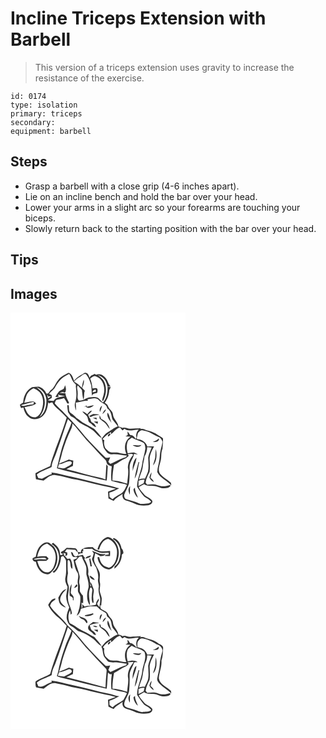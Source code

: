 # Incline Triceps Extension with Barbell
> This version of a triceps extension uses gravity to increase the resistance of the exercise.

``` 
id: 0174 
type: isolation 
primary: triceps 
secondary:  
equipment: barbell 
``` 

## Steps

 - Grasp a barbell with a close grip (4-6 inches apart).
 - Lie on an incline bench and hold the bar over your head.
 - Lower your arms in a slight arc so your forearms are touching your biceps.
 - Slowly return back to the starting position with the bar over your head.

## Tips


## Images

<svg width="280" height="250pt" viewBox="0 0 210 250" xmlns="http://www.w3.org/2000/svg">
  <g fill="#FFF">
    <path d="M0 0h210v250H0V0m57.23 80.92c-3.53 3.73-4.53 9.54-9.19 12.18-1.04 1.31-2.06 2.64-2.93 4.07-.72.01-1.45.01-2.17.01-1.41-3.94-4.89-6.96-8.82-8.24-2.72-.12-5.43.35-8.14.57-6.95 3.35-10.52 11.13-10.79 18.57-1.31.75-2.66 1.45-3.83 2.41 0 1.48.85 2.76 1.39 4.09.69-.19 2.07-.58 2.76-.78.88 5.75 4.23 11.36 9.82 13.55 4.21 1.17 8.89-.07 12.4-2.53 5.24-4.12 6.9-11.07 7.47-17.39.23.37.7 1.09.93 1.46 1.33-.44 2.66-.87 4-1.28 1.3 2.87 3.42 5.25 5.81 7.27 4.14 3.37 7.94 7.16 11.46 11.17-3.81 12.48-8.44 24.68-13.07 36.87-2.15 7.1-5.33 13.9-6.62 21.26-5.95 2.84-12.1 5.23-17.78 8.63.12 2.35.15 4.71.63 7.02 3.04.68 6.09 1.32 9.19 1.67 4.18-2.98 8.64-7.58 14.22-6.49 8.99 1.16 17.53 4.5 26.51 5.68 13.01 2.86 25.84 6.53 38.96 8.88 2.38.63 4.78 1.15 7.17 1.76-3.24 1.07-6.48 2.16-9.59 3.57.2 2.69.36 5.38.51 8.07 2.03 1.1 4.11 2.1 6.26 2.95 2.79-3.81 7.03-5.86 10.81-8.46-.99 3.13.57 6.92 3.85 7.87 3.51 1.12 7.08 2.09 10.37 3.81 4.98 2.54 10.76 2.68 16.21 2.03 2.55-.32 5.58-2.24 5.22-5.13-1.92-3.63-6.35-4.39-9.15-7.07-2.44-3.18-5.56-5.85-7.21-9.58 2.09-1.27 4.27-2.38 6.41-3.56 5.28 3.48 11.98.82 17.53 3.52 3.51 1.68 7.61 1.79 11.33.81 1.27-.56 3.48-1.6 2.52-3.4-3.43 1.03-7.01 1.93-10.62 1.5-3.69-.74-7.25-2.64-11.1-2.15-1.99.15-3.99.21-5.99.31-.45-.62-1.34-1.87-1.79-2.49.56-4.69 2.76-8.89 4.77-13.08.57-4.93.33-9.92.02-14.86-.07-5.6 2.91-10.6 5.29-15.48-2.67-.12-5.34-.05-8 .19-1.8-5.14-6.53-8.5-11.94-8.77l-.84-1.04c.51-1.88.78-3.82 1.26-5.71 1.15-2.2 3.46-4.53 6.17-3.83 7.49.81 13.38 5.75 20.14 8.47 1.72 1.27 2.6 3.38 3.45 5.28-1.13 5.96-3.32 11.76-3.44 17.9-.22 6.19-2.77 12.04-2.99 18.2 3.39 7.45 11.88 10.2 16.98 16.19-.13-.78-.4-2.35-.54-3.13-3.93-4.04-9.36-6.37-12.9-10.8-3.41-4.74-.47-10.46.54-15.47 1.41-4.74.09-9.9 2.25-14.46.21-4.18.81-8.42.6-12.6-1.88-2.22-4.81-3.08-7.1-4.76-3.96-3.02-8.97-3.98-13.64-5.4-2.06-1.31-4.5-1.46-6.86-1.01l1.15-1.25c-4.19.65-8.44.29-12.63.84-3.24.34-6.24-2.24-9.45-.88-1.54-.86-3.21-1.43-4.92-1.8-.69-5.58-6.16-9.02-6.62-14.62-.34-4.2-4.69-6.21-5.96-10.01-.51-1.92-2.43-2.73-3.86-3.85 3.36-4.33 5.05-9.71 5.39-15.13.47-.91 1.4-2.72 1.87-3.63-.99-.1-2.96-.31-3.95-.41.29 6.52-.74 13.86-5.44 18.77-2.4-1.48-3.77-4.08-6.08-5.66-2.99-1.21-6.26-1.03-9.37-.41-4.7.42-8.37 4.49-13.31 3.78-2.98-2.23-1.09-6.37-1.63-9.48.34-2.75-1.61-5.72-.08-8.23l.22-.44c1.62 1.93 3.66 3.55 4.99 5.71.4 3.82.72 7.66 1.72 11.38 1.62-3.37.24-7.25 1.78-10.69-1.05-1.13-2.09-2.27-3.15-3.4 1.17-3.16 2.87-6.55 1.73-9.97-1.05 3.19-1.68 6.5-2.21 9.81-2.72-2.89-5.67-5.65-9.32-7.32 1.86-2.07 3.91-3.99 6.36-5.35 2.46-1.33 4.33-4.04 7.35-4.05 3.84 3.54 5.3 8.81 6.84 13.63.71 4.32.38 8.76 1.09 13.09.31-3.44 3.76-3 6.17-4.03.34-1.42.67-2.98.15-4.4-.97-2.31-3.97-.65-5.87-.89-.38-3.99-1.14-7.95-2.71-11.65 2.07-1.45 4.55-4.32 7.23-2.46 8.25 2.92 11.07 13.19 9.02 21-.39 2.71-1.93 5.3-1.75 8.05 1.52.92 1.59-1.56 2.25-2.41 2.84-7.01 3.14-15.31-.76-21.97-1.67-2.94-4.66-4.69-7.13-6.86 3.33 1.38 6.66 3.2 8.83 6.18 1.62 2.44 2.37 5.31 3.13 8.1.91-.02 2.71-.06 3.61-.09-1.73-2.15-3.01-4.57-3.93-7.16-2.25-4.78-7.82-9.28-13.32-7.06-.6-.34-1.21-.69-1.81-1.04-1.41.74-2.84 1.44-4.27 2.13-.67.81-1.35 1.62-2.02 2.44-.6-3.08-2.48-7.15-6.35-5.56-4.22 2.88-9.35 4.96-12.08 9.52-1.3-3.75-2.39-7.99-6.37-9.75-4.61 2.24-9.48 4.47-12.7 8.64m113.64 74.11c2.94.49 7.89.02 7.25-4.11-2.11 1.89-4.52 3.31-7.25 4.11m3.62 8.62c-.71 3.46-.5 7.01-.9 10.5-.57 3.16-1.95 6.12-2.51 9.29 4.8-5.32 4.68-13.17 3.41-19.79m-5.23 28c-1.1 2-2.29 4.05-2.54 6.37 1.18 2.21 2.93 4.28 5.3 5.28-.58-2.23-2.28-3.74-3.97-5.16.49-2.14 1.17-4.27 1.21-6.49z"/>
    <path d="M63.48 77.36c2.28-1.31 4.62-2.5 6.9-3.82 2.89 3.66 3.36 9.16 7.32 11.87l.53.44.4 1.81-.3.49c.76 6.42 1.46 13.05-.64 19.33-1.27 3.32-.3 6.85.99 10 .07-3.19-.29-6.36-.35-9.55 4.92-.37 9.65-2.24 14.61-2.08-.14-.44-.41-1.32-.54-1.76 4.44-.41 10.08-3.28 13.6.89 3.05 3.76 9.47 4.26 10.11 9.87 4.53 2.85 4.9 8.31 6.11 12.98 2.02 3 4.54 5.63 6.56 8.65-4.57 1.48-8.06 4.89-12.2 7.16-3.1 1.7-4.96 4.8-7.22 7.4 1.28 3.62 1.39 7.51 2.48 11.16 2.36 3.67 4.95 8.33 10.06 7.81 6.03-.64 11.9 1.02 17.87 1.51-.32.49-.95 1.47-1.27 1.97-6.66 1.71-12.41 5.58-18.77 8.04-.79-.79-1.57-1.59-2.34-2.39.74-1.87 1.51-3.71 2.26-5.57-2.04.07-4.49 1.67-6.17-.17-8.5-7.79-16.25-16.36-24.08-24.81-7.5-9.69-15.77-18.76-24.36-27.49-3.74-4.25-8.35-7.68-11.9-12.09.24-1.53.85-2.99 1.71-4.28 3.13-.72 6.39-.92 9.38-2.2 1.3 1.98 2.9 3.8 3.62 6.1l.68.32.62.28c.3-.22.89-.68 1.18-.9-1.55-3.83-4.13-7.31-4.38-11.58-2.33-.09-4.65-.21-6.98-.29 1.71-.64 3.52-1.75 5.3-.66 1.96.75 1.91-1.56 2.2-2.84.4-2.02-.54-3.98-.91-5.94-.54 1.44-1.04 2.9-1.66 4.31-1.91 1.32-4.33 1.91-5.95 3.64-1.51 1.99-2.78 4.16-4.12 6.27 1.35 0 2.68-.13 3.99-.4-.2-.86-.46-1.7-.78-2.53 2.63 1.2 5.55 1.13 8.3 1.86-4.67 1.07-10.79.99-13.51 5.68-2.37-.15-4.74-.3-7.07-.74 1.65-.94 3.34-1.81 4.9-2.88-.06-.82-.2-2.45-.27-3.27-.74-.39-2.23-1.16-2.98-1.55 2.18-3.13 5.89-4.94 7.47-8.5 2.5-4.34 5.46-8.62 9.6-11.55m5.34 33.56l-.76.45c.2 2.72.48 5.46.99 8.14 1 1.55 2.08 3.04 3.06 4.6 2.38 1.22 4.97 2.22 6.64 4.42 4.95 5.55 12.41 7.28 18.28 11.52 4.85 2.69 7.43 8.24 12.58 10.44-2.58-3.99-5.87-7.52-9.11-10.98-4.7-2.69-9.44-5.34-14.22-7.89-2.2-1.84-4.44-3.64-6.94-5.07-2.15-2.18-4.13-4.55-6.89-6.01-3.35-2.08-1.55-6.76-2.8-9.56l-.83-.06m22.75.53c-1.26.66-2.53 1.3-3.79 1.95.83-.29 1.65-.58 2.48-.87 2.72 3.61 7.5 1.28 9.81-1.5-2.93.61-5.82 1.44-8.77 2 .07-.4.2-1.19.27-1.58m15.87 7.76c.99-2.49 1.9-5.03 2.46-7.67-2.45 1.82-3.56 4.75-2.46 7.67m2.86 2.65c1.74-1.76 3.92-3.43 4.27-6.05-2.22 1.38-3.68 3.51-4.27 6.05m-18.06.04c-1.92-1.3-3.74-2.87-6.07-3.36 1.41 2.03 3.35 3.55 5.06 5.3 2.35 2.42 1.13 6.83 4.28 8.61 2.53 1.59 4.21 4.53 7.34 5.02-.98-2-1.92-4.24-4.09-5.2-2.22-.79-2.42-3.27-3.21-5.14-1.13-1.42-1.68-3.15-2.39-4.78 1.86-1.26 3.44-2.87 4.66-4.76-2.72.1-4.02 2.5-5.58 4.31m24.22-1.98c-1.3 4.82 2.26 8.78 4.85 12.39-2.02-3.97-1.91-8.9-4.85-12.39m-22.06 4.24c.61.4 1.23.8 1.84 1.19 3.07-2.4 6.97-1.91 10.49-2.97-2.48-.4-5-.72-7.52-.66-1.64.72-3.17 1.71-4.81 2.44m12.53 2.89c2.12 2.24 4.94 3.67 7.04 5.94 1.97 2.04 3.08 4.74 5.12 6.74-1.2-5.48-5.13-10.16-10.35-12.21-.52-1.44-1.1-2.87-1.78-4.24-.07 1.25-.24 2.52-.03 3.77m-8.26-.58c1.62.62 3.25 1.21 4.89 1.78-.09-.56-.28-1.68-.38-2.24-1.51.14-3.01.28-4.51.46m1.21 4.45c1.55.89 3.12 1.73 4.72 2.53.08-.68.26-2.02.34-2.69-1.69.08-3.37.11-5.06.16zM31.16 89.55c6.78 2.11 11.63 8.39 11.95 15.49.06 7.41-1.79 15.89-8.38 20.28 5.13-6.77 8.18-15.91 5.45-24.26-.95-5.17-5.14-8.48-9.02-11.51z"/>
    <path d="M19.74 98.09c1.68-3.33 4.59-5.93 7.99-7.43 3.52 1.75 7.34 3.66 9.06 7.44 3.51 6.06 2.57 13.51.31 19.82-1.17 3.41-3.68 6.47-7.11 7.75-3.08.14-6.29-1-8.27-3.43-2.45-2.45-3.15-5.96-4.95-8.83 4.79-1.09 10.09-1.11 14.09-4.38-.97-.87-1.86-1.84-2.94-2.57-3.89-.22-7.64 1.03-11.41 1.73 1.12-3.35 1.77-6.86 3.23-10.1zM98.29 95.67c.4-2.07 1.9-3.04 3.83-3.42.13.61.4 1.83.54 2.44-1.45.35-2.91.68-4.37.98zM43.87 98.17c.21.27.61.81.81 1.08.14.33.41 1.01.54 1.35.85-.09 2.54-.28 3.38-.37-1.06 1.09-2.33 1.93-3.59 2.77-.33-1.62-.69-3.23-1.14-4.83z"/>
    <path d="M12.83 110.98c5.05-1.57 10.25-2.65 15.33-4.16-.15.75-.44 2.26-.58 3.01-2.84.77-5.84.58-8.66 1.46-2 .33-4.45 1.53-6.09-.31zM54.83 168.54c5.13-13.47 9.18-27.32 14.11-40.86 1.51 1.39 2.88 2.92 4.28 4.42-2.59 7.61-6.57 14.67-8.85 22.41-3.95 10.43-5.95 21.42-8.69 32.19 9.92 3.26 20.25 5.12 30.33 7.87 9.82 2.27 19.53 5.04 29.42 7.05.74-5.76.91-11.55 1.32-17.33-.58-.76-1.16-1.51-1.74-2.25-.35 6.07-.75 12.14-1.09 18.22-2.22-.91-4.48-1.72-6.83-2.2-13.43-3-26.59-7.12-39.99-10.26 2.56-1.35 5.12-2.72 7.78-3.86.18-2.14.34-4.28.48-6.41-1.77-.44-3.54-.85-5.3-1.31-3.86 1.91-7.97 3.26-11.85 5.14 1.41-4.4 2.85-8.79 3.75-13.32 2.97-9.9 6.43-19.69 11.06-28.95.9-1.83 1.06-3.91 1.39-5.9 7.42 7.48 13.24 16.32 20.73 23.7 6.23 6.46 11.97 13.36 18.43 19.59 2.04 1.58 1.33 4.88 3.61 6.21 1.34.85 2.84 1.36 4.34 1.84-.88 5.79-.99 11.68-.42 17.5 3.34.75 6.6 1.84 9.98 2.47 2.88.75 6.08.67 8.65 2.36-2 4-3.64 8.7-7.94 10.82-3.4 1.58-6.51 3.67-9.27 6.21-1.25-.93-2.6-1.74-3.65-2.91-.18-1.64-.14-3.28-.17-4.92 4.22-1.08 7.88-3.46 11.76-5.34-3.88-.47-7.42-2.24-11.23-2.98-15.24-2.77-30.02-7.55-45.2-10.63-8.34-1.64-16.49-4.25-24.94-5.27.12.45.38 1.33.51 1.78-4.16 1.37-7.92 3.64-11.78 5.66-1.46-.23-2.93-.45-4.39-.66-.63-1.49-1.27-2.97-1.91-4.44 5.28-4.1 11.91-5.83 17.79-8.88.3-6.05 3.7-11.16 5.52-16.76zM120.63 145.9c3.55-2.69 6.15-6.87 10.68-8.07 1.03 1.19 2.06 2.39 3.12 3.56.55-.52 1.66-1.57 2.22-2.09 5.05 4.09 11.43.77 17.16 1.07-2.52 2.54-3.56 6.07-2.63 9.57-.33.49-.67.98-1.01 1.47-1.64-2.38-3.54-4.63-6.7-4.53-.91-1.53-1.92-3-3.05-4.37.05 1.43.14 2.86.27 4.29-.93.58-1.86 1.16-2.77 1.76 2.1.08 4.21.15 6.32.29-7.17 4.13-8.43 13.66-5.15 20.71-3.16.09-6.22-.66-9.27-1.39-3.36-.85-6.9.11-10.25-.7-2.25-1.36-4.16-3.23-5.92-5.16-1.15-2.89-1.87-6.16-1.02-9.24-.58-.31-1.75-.92-2.34-1.23 3.11-3.26 6.43-6.33 10.36-8.59 0 .67-.02 1.99-.02 2.65m-1.87-.73c-.93.76-2.32 1.97-1.82 3.32 1.32.24 2.18-1.41 2.95-2.25.16-.93-.22-1.28-1.13-1.07z"/>
    <path d="M141.09 153.54c1.5-1.2 2.99-2.4 4.51-3.57 4.27 2.33 8.97 3.72 13.34 5.83 2.67 1.32 2.62 4.6 2.92 7.16-.89 6.8-3.37 13.29-4.1 20.12-1.52 8.68-5.87 16.81-5.89 25.76 2.56 4.12 5.27 8.2 8.57 11.77 2.92 2.06 6.4 3.43 8.47 6.52-1.24.66-2.35 1.86-3.87 1.79-3.72.01-7.57 1.58-11.11-.23-4.79-2.09-9.94-3.11-14.85-4.81-2.38-.77-3.05-3.68-2.48-5.86 1.65-4.26 4.13-8.18 5.53-12.54 1.02-6.77.84-13.63.83-20.45-.03-5.71 4.53-10.06 5.3-15.56 1.14.18 3.4.53 4.53.71-1.57-.95-3.12-2.12-4.96-2.45-2.43-.03-4.79.7-7.16 1.09-1.37-5.03-1.8-10.43.42-15.28m5.6 5.59c3.19 1.94 8.19 3.45 10.51-.48-3.45 1.45-6.96.01-10.51.48m.02 31.06c1.08-5.5 4.09-10.51 4.46-16.14-4.16 4.03-4.84 10.62-4.46 16.14m6.95-11c-1.92 6.63-3.66 13.34-4.73 20.16 3.88-5.94 3.75-13.32 5.67-19.96-.24-.05-.71-.15-.94-.2m-10.45 39.23c.24-3.42-.08-6.85.36-10.26-2.96 2.77-2.11 7.09-.36 10.26m4.43-5.65c.53 3.62 2.53 6.99 5.27 9.4-1.12-4.07-3.69-7.71-3.59-12.08-.64.83-1.91 1.45-1.68 2.68z"/>
    <path d="M164.04 161.45c1.78.17 3.56.29 5.35.4-1.46 4.03-3.48 7.91-4.17 12.18.15 5.59.96 11.28-.26 16.83-.91 2.91-2.48 5.57-3.6 8.41-2.47-.31-4.89.12-7.23.89 1.35-5.43 4.17-10.45 4.71-16.09.29-3.86 1.85-7.49 1.92-11.37 2.24-3.34 3.18-7.26 3.28-11.25zM141.93 171.7c-.45-.63-.89-1.27-1.33-1.91 1.35-.08 4.05-.24 5.4-.33.43.46.85.93 1.28 1.4-3.86 3.94-6.24 9.55-6.45 15.04 1.2 6.46-.36 12.91-.85 19.36-1.03-.33-2.08-.65-3.11-.95a59.52 59.52 0 0 0-14.52-2.87c-.11-6.3.84-12.56 1.87-18.76 4.93-1.99 8.83-5.78 13.78-7.71 1.52-.8 2.66-2.14 3.93-3.27zM58.1 181.84c4.92.11 9.01-3.99 13.82-3.51.43.34 1.27 1.01 1.7 1.34-.1 3.7-4.3 4.27-6.77 5.97-2.92 2.39-6.62.65-9.94.45.4-1.42.8-2.83 1.19-4.25zM153.65 201.88c2.22-1.14 4.63-1.65 7.14-1.33-.33 1.37-.67 2.74-1 4.11-2.06 1.17-4.15 2.28-6.25 3.38.06-2.06.1-4.11.11-6.16z"/>
  </g>
  <g fill="#333">
    <path d="M57.23 80.92c3.22-4.17 8.09-6.4 12.7-8.64 3.98 1.76 5.07 6 6.37 9.75 2.73-4.56 7.86-6.64 12.08-9.52 3.87-1.59 5.75 2.48 6.35 5.56.67-.82 1.35-1.63 2.02-2.44 1.43-.69 2.86-1.39 4.27-2.13.6.35 1.21.7 1.81 1.04 5.5-2.22 11.07 2.28 13.32 7.06.92 2.59 2.2 5.01 3.93 7.16-.9.03-2.7.07-3.61.09-.76-2.79-1.51-5.66-3.13-8.1-2.17-2.98-5.5-4.8-8.83-6.18 2.47 2.17 5.46 3.92 7.13 6.86 3.9 6.66 3.6 14.96.76 21.97-.66.85-.73 3.33-2.25 2.41-.18-2.75 1.36-5.34 1.75-8.05 2.05-7.81-.77-18.08-9.02-21-2.68-1.86-5.16 1.01-7.23 2.46 1.57 3.7 2.33 7.66 2.71 11.65 1.9.24 4.9-1.42 5.87.89.52 1.42.19 2.98-.15 4.4-2.41 1.03-5.86.59-6.17 4.03-.71-4.33-.38-8.77-1.09-13.09-1.54-4.82-3-10.09-6.84-13.63-3.02.01-4.89 2.72-7.35 4.05-2.45 1.36-4.5 3.28-6.36 5.35 3.65 1.67 6.6 4.43 9.32 7.32.53-3.31 1.16-6.62 2.21-9.81 1.14 3.42-.56 6.81-1.73 9.97 1.06 1.13 2.1 2.27 3.15 3.4-1.54 3.44-.16 7.32-1.78 10.69-1-3.72-1.32-7.56-1.72-11.38-1.33-2.16-3.37-3.78-4.99-5.71l-.22.44c-1.53 2.51.42 5.48.08 8.23.54 3.11-1.35 7.25 1.63 9.48 4.94.71 8.61-3.36 13.31-3.78 3.11-.62 6.38-.8 9.37.41 2.31 1.58 3.68 4.18 6.08 5.66 4.7-4.91 5.73-12.25 5.44-18.77.99.1 2.96.31 3.95.41-.47.91-1.4 2.72-1.87 3.63-.34 5.42-2.03 10.8-5.39 15.13 1.43 1.12 3.35 1.93 3.86 3.85 1.27 3.8 5.62 5.81 5.96 10.01.46 5.6 5.93 9.04 6.62 14.62 1.71.37 3.38.94 4.92 1.8 3.21-1.36 6.21 1.22 9.45.88 4.19-.55 8.44-.19 12.63-.84l-1.15 1.25c2.36-.45 4.8-.3 6.86 1.01 4.67 1.42 9.68 2.38 13.64 5.4 2.29 1.68 5.22 2.54 7.1 4.76.21 4.18-.39 8.42-.6 12.6-2.16 4.56-.84 9.72-2.25 14.46-1.01 5.01-3.95 10.73-.54 15.47 3.54 4.43 8.97 6.76 12.9 10.8.14.78.41 2.35.54 3.13-5.1-5.99-13.59-8.74-16.98-16.19.22-6.16 2.77-12.01 2.99-18.2.12-6.14 2.31-11.94 3.44-17.9-.85-1.9-1.73-4.01-3.45-5.28-6.76-2.72-12.65-7.66-20.14-8.47-2.71-.7-5.02 1.63-6.17 3.83-.48 1.89-.75 3.83-1.26 5.71l.84 1.04c5.41.27 10.14 3.63 11.94 8.77 2.66-.24 5.33-.31 8-.19-2.38 4.88-5.36 9.88-5.29 15.48.31 4.94.55 9.93-.02 14.86-2.01 4.19-4.21 8.39-4.77 13.08.45.62 1.34 1.87 1.79 2.49 2-.1 4-.16 5.99-.31 3.85-.49 7.41 1.41 11.1 2.15 3.61.43 7.19-.47 10.62-1.5.96 1.8-1.25 2.84-2.52 3.4-3.72.98-7.82.87-11.33-.81-5.55-2.7-12.25-.04-17.53-3.52-2.14 1.18-4.32 2.29-6.41 3.56 1.65 3.73 4.77 6.4 7.21 9.58 2.8 2.68 7.23 3.44 9.15 7.07.36 2.89-2.67 4.81-5.22 5.13-5.45.65-11.23.51-16.21-2.03-3.29-1.72-6.86-2.69-10.37-3.81-3.28-.95-4.84-4.74-3.85-7.87-3.78 2.6-8.02 4.65-10.81 8.46-2.15-.85-4.23-1.85-6.26-2.95-.15-2.69-.31-5.38-.51-8.07 3.11-1.41 6.35-2.5 9.59-3.57-2.39-.61-4.79-1.13-7.17-1.76-13.12-2.35-25.95-6.02-38.96-8.88-8.98-1.18-17.52-4.52-26.51-5.68-5.58-1.09-10.04 3.51-14.22 6.49-3.1-.35-6.15-.99-9.19-1.67-.48-2.31-.51-4.67-.63-7.02 5.68-3.4 11.83-5.79 17.78-8.63 1.29-7.36 4.47-14.16 6.62-21.26 4.63-12.19 9.26-24.39 13.07-36.87-3.52-4.01-7.32-7.8-11.46-11.17-2.39-2.02-4.51-4.4-5.81-7.27-1.34.41-2.67.84-4 1.28-.23-.37-.7-1.09-.93-1.46-.57 6.32-2.23 13.27-7.47 17.39-3.51 2.46-8.19 3.7-12.4 2.53-5.59-2.19-8.94-7.8-9.82-13.55-.69.2-2.07.59-2.76.78-.54-1.33-1.39-2.61-1.39-4.09 1.17-.96 2.52-1.66 3.83-2.41.27-7.44 3.84-15.22 10.79-18.57 2.71-.22 5.42-.69 8.14-.57 3.93 1.28 7.41 4.3 8.82 8.24.72 0 1.45 0 2.17-.01.87-1.43 1.89-2.76 2.93-4.07 4.66-2.64 5.66-8.45 9.19-12.18m6.25-3.56c-4.14 2.93-7.1 7.21-9.6 11.55-1.58 3.56-5.29 5.37-7.47 8.5.75.39 2.24 1.16 2.98 1.55.07.82.21 2.45.27 3.27-1.56 1.07-3.25 1.94-4.9 2.88 2.33.44 4.7.59 7.07.74 2.72-4.69 8.84-4.61 13.51-5.68-2.75-.73-5.67-.66-8.3-1.86.32.83.58 1.67.78 2.53-1.31.27-2.64.4-3.99.4 1.34-2.11 2.61-4.28 4.12-6.27 1.62-1.73 4.04-2.32 5.95-3.64.62-1.41 1.12-2.87 1.66-4.31.37 1.96 1.31 3.92.91 5.94-.29 1.28-.24 3.59-2.2 2.84-1.78-1.09-3.59.02-5.3.66 2.33.08 4.65.2 6.98.29.25 4.27 2.83 7.75 4.38 11.58-.29.22-.88.68-1.18.9l-.62-.28-.68-.32c-.72-2.3-2.32-4.12-3.62-6.1-2.99 1.28-6.25 1.48-9.38 2.2-.86 1.29-1.47 2.75-1.71 4.28 3.55 4.41 8.16 7.84 11.9 12.09 8.59 8.73 16.86 17.8 24.36 27.49 7.83 8.45 15.58 17.02 24.08 24.81 1.68 1.84 4.13.24 6.17.17-.75 1.86-1.52 3.7-2.26 5.57.77.8 1.55 1.6 2.34 2.39 6.36-2.46 12.11-6.33 18.77-8.04.32-.5.95-1.48 1.27-1.97-5.97-.49-11.84-2.15-17.87-1.51-5.11.52-7.7-4.14-10.06-7.81-1.09-3.65-1.2-7.54-2.48-11.16 2.26-2.6 4.12-5.7 7.22-7.4 4.14-2.27 7.63-5.68 12.2-7.16-2.02-3.02-4.54-5.65-6.56-8.65-1.21-4.67-1.58-10.13-6.11-12.98-.64-5.61-7.06-6.11-10.11-9.87-3.52-4.17-9.16-1.3-13.6-.89.13.44.4 1.32.54 1.76-4.96-.16-9.69 1.71-14.61 2.08.06 3.19.42 6.36.35 9.55-1.29-3.15-2.26-6.68-.99-10 2.1-6.28 1.4-12.91.64-19.33l.3-.49-.4-1.81-.53-.44c-3.96-2.71-4.43-8.21-7.32-11.87-2.28 1.32-4.62 2.51-6.9 3.82M31.16 89.55c3.88 3.03 8.07 6.34 9.02 11.51 2.73 8.35-.32 17.49-5.45 24.26 6.59-4.39 8.44-12.87 8.38-20.28-.32-7.1-5.17-13.38-11.95-15.49m-11.42 8.54c-1.46 3.24-2.11 6.75-3.23 10.1 3.77-.7 7.52-1.95 11.41-1.73 1.08.73 1.97 1.7 2.94 2.57-4 3.27-9.3 3.29-14.09 4.38 1.8 2.87 2.5 6.38 4.95 8.83 1.98 2.43 5.19 3.57 8.27 3.43 3.43-1.28 5.94-4.34 7.11-7.75 2.26-6.31 3.2-13.76-.31-19.82-1.72-3.78-5.54-5.69-9.06-7.44-3.4 1.5-6.31 4.1-7.99 7.43m78.55-2.42c1.46-.3 2.92-.63 4.37-.98-.14-.61-.41-1.83-.54-2.44-1.93.38-3.43 1.35-3.83 3.42m-54.42 2.5c.45 1.6.81 3.21 1.14 4.83 1.26-.84 2.53-1.68 3.59-2.77-.84.09-2.53.28-3.38.37-.13-.34-.4-1.02-.54-1.35-.2-.27-.6-.81-.81-1.08m-31.04 12.81c1.64 1.84 4.09.64 6.09.31 2.82-.88 5.82-.69 8.66-1.46.14-.75.43-2.26.58-3.01-5.08 1.51-10.28 2.59-15.33 4.16m42 57.56c-1.82 5.6-5.22 10.71-5.52 16.76-5.88 3.05-12.51 4.78-17.79 8.88.64 1.47 1.28 2.95 1.91 4.44 1.46.21 2.93.43 4.39.66 3.86-2.02 7.62-4.29 11.78-5.66-.13-.45-.39-1.33-.51-1.78 8.45 1.02 16.6 3.63 24.94 5.27 15.18 3.08 29.96 7.86 45.2 10.63 3.81.74 7.35 2.51 11.23 2.98-3.88 1.88-7.54 4.26-11.76 5.34.03 1.64-.01 3.28.17 4.92 1.05 1.17 2.4 1.98 3.65 2.91 2.76-2.54 5.87-4.63 9.27-6.21 4.3-2.12 5.94-6.82 7.94-10.82-2.57-1.69-5.77-1.61-8.65-2.36-3.38-.63-6.64-1.72-9.98-2.47-.57-5.82-.46-11.71.42-17.5-1.5-.48-3-.99-4.34-1.84-2.28-1.33-1.57-4.63-3.61-6.21-6.46-6.23-12.2-13.13-18.43-19.59-7.49-7.38-13.31-16.22-20.73-23.7-.33 1.99-.49 4.07-1.39 5.9-4.63 9.26-8.09 19.05-11.06 28.95-.9 4.53-2.34 8.92-3.75 13.32 3.88-1.88 7.99-3.23 11.85-5.14 1.76.46 3.53.87 5.3 1.31-.14 2.13-.3 4.27-.48 6.41-2.66 1.14-5.22 2.51-7.78 3.86 13.4 3.14 26.56 7.26 39.99 10.26 2.35.48 4.61 1.29 6.83 2.2.34-6.08.74-12.15 1.09-18.22.58.74 1.16 1.49 1.74 2.25-.41 5.78-.58 11.57-1.32 17.33-9.89-2.01-19.6-4.78-29.42-7.05-10.08-2.75-20.41-4.61-30.33-7.87 2.74-10.77 4.74-21.76 8.69-32.19 2.28-7.74 6.26-14.8 8.85-22.41-1.4-1.5-2.77-3.03-4.28-4.42-4.93 13.54-8.98 27.39-14.11 40.86m65.8-22.64c0-.66.02-1.98.02-2.65-3.93 2.26-7.25 5.33-10.36 8.59.59.31 1.76.92 2.34 1.23-.85 3.08-.13 6.35 1.02 9.24 1.76 1.93 3.67 3.8 5.92 5.16 3.35.81 6.89-.15 10.25.7 3.05.73 6.11 1.48 9.27 1.39-3.28-7.05-2.02-16.58 5.15-20.71-2.11-.14-4.22-.21-6.32-.29.91-.6 1.84-1.18 2.77-1.76-.13-1.43-.22-2.86-.27-4.29 1.13 1.37 2.14 2.84 3.05 4.37 3.16-.1 5.06 2.15 6.7 4.53.34-.49.68-.98 1.01-1.47-.93-3.5.11-7.03 2.63-9.57-5.73-.3-12.11 3.02-17.16-1.07-.56.52-1.67 1.57-2.22 2.09-1.06-1.17-2.09-2.37-3.12-3.56-4.53 1.2-7.13 5.38-10.68 8.07m20.46 7.64c-2.22 4.85-1.79 10.25-.42 15.28 2.37-.39 4.73-1.12 7.16-1.09 1.84.33 3.39 1.5 4.96 2.45-1.13-.18-3.39-.53-4.53-.71-.77 5.5-5.33 9.85-5.3 15.56.01 6.82.19 13.68-.83 20.45-1.4 4.36-3.88 8.28-5.53 12.54-.57 2.18.1 5.09 2.48 5.86 4.91 1.7 10.06 2.72 14.85 4.81 3.54 1.81 7.39.24 11.11.23 1.52.07 2.63-1.13 3.87-1.79-2.07-3.09-5.55-4.46-8.47-6.52-3.3-3.57-6.01-7.65-8.57-11.77.02-8.95 4.37-17.08 5.89-25.76.73-6.83 3.21-13.32 4.1-20.12-.3-2.56-.25-5.84-2.92-7.16-4.37-2.11-9.07-3.5-13.34-5.83-1.52 1.17-3.01 2.37-4.51 3.57m22.95 7.91c-.1 3.99-1.04 7.91-3.28 11.25-.07 3.88-1.63 7.51-1.92 11.37-.54 5.64-3.36 10.66-4.71 16.09 2.34-.77 4.76-1.2 7.23-.89 1.12-2.84 2.69-5.5 3.6-8.41 1.22-5.55.41-11.24.26-16.83.69-4.27 2.71-8.15 4.17-12.18-1.79-.11-3.57-.23-5.35-.4m-22.11 10.25c-1.27 1.13-2.41 2.47-3.93 3.27-4.95 1.93-8.85 5.72-13.78 7.71-1.03 6.2-1.98 12.46-1.87 18.76 4.92.34 9.83 1.32 14.52 2.87 1.03.3 2.08.62 3.11.95.49-6.45 2.05-12.9.85-19.36.21-5.49 2.59-11.1 6.45-15.04-.43-.47-.85-.94-1.28-1.4-1.35.09-4.05.25-5.4.33.44.64.88 1.28 1.33 1.91M58.1 181.84c-.39 1.42-.79 2.83-1.19 4.25 3.32.2 7.02 1.94 9.94-.45 2.47-1.7 6.67-2.27 6.77-5.97-.43-.33-1.27-1-1.7-1.34-4.81-.48-8.9 3.62-13.82 3.51m95.55 20.04c-.01 2.05-.05 4.1-.11 6.16 2.1-1.1 4.19-2.21 6.25-3.38.33-1.37.67-2.74 1-4.11-2.51-.32-4.92.19-7.14 1.33z"/>
    <path d="M68.82 110.92l.83.06c1.25 2.8-.55 7.48 2.8 9.56 2.76 1.46 4.74 3.83 6.89 6.01 2.5 1.43 4.74 3.23 6.94 5.07 4.78 2.55 9.52 5.2 14.22 7.89 3.24 3.46 6.53 6.99 9.11 10.98-5.15-2.2-7.73-7.75-12.58-10.44-5.87-4.24-13.33-5.97-18.28-11.52-1.67-2.2-4.26-3.2-6.64-4.42-.98-1.56-2.06-3.05-3.06-4.6-.51-2.68-.79-5.42-.99-8.14l.76-.45zM91.57 111.45c-.07.39-.2 1.18-.27 1.58 2.95-.56 5.84-1.39 8.77-2-2.31 2.78-7.09 5.11-9.81 1.5-.83.29-1.65.58-2.48.87 1.26-.65 2.53-1.29 3.79-1.95zM107.44 119.21c-1.1-2.92.01-5.85 2.46-7.67-.56 2.64-1.47 5.18-2.46 7.67zM110.3 121.86c.59-2.54 2.05-4.67 4.27-6.05-.35 2.62-2.53 4.29-4.27 6.05zM92.24 121.9c1.56-1.81 2.86-4.21 5.58-4.31-1.22 1.89-2.8 3.5-4.66 4.76.71 1.63 1.26 3.36 2.39 4.78.79 1.87.99 4.35 3.21 5.14 2.17.96 3.11 3.2 4.09 5.2-3.13-.49-4.81-3.43-7.34-5.02-3.15-1.78-1.93-6.19-4.28-8.61-1.71-1.75-3.65-3.27-5.06-5.3 2.33.49 4.15 2.06 6.07 3.36zM116.46 119.92c2.94 3.49 2.83 8.42 4.85 12.39-2.59-3.61-6.15-7.57-4.85-12.39z"/>
    <path d="M94.4 124.16c1.64-.73 3.17-1.72 4.81-2.44 2.52-.06 5.04.26 7.52.66-3.52 1.06-7.42.57-10.49 2.97-.61-.39-1.23-.79-1.84-1.19zM106.93 127.05c-.21-1.25-.04-2.52.03-3.77.68 1.37 1.26 2.8 1.78 4.24 5.22 2.05 9.15 6.73 10.35 12.21-2.04-2-3.15-4.7-5.12-6.74-2.1-2.27-4.92-3.7-7.04-5.94zM98.67 126.47c1.5-.18 3-.32 4.51-.46.1.56.29 1.68.38 2.24-1.64-.57-3.27-1.16-4.89-1.78zM99.88 130.92c1.69-.05 3.37-.08 5.06-.16-.08.67-.26 2.01-.34 2.69-1.6-.8-3.17-1.64-4.72-2.53zM118.76 145.17c.91-.21 1.29.14 1.13 1.07-.77.84-1.63 2.49-2.95 2.25-.5-1.35.89-2.56 1.82-3.32zM170.87 155.03c2.73-.8 5.14-2.22 7.25-4.11.64 4.13-4.31 4.6-7.25 4.11zM146.69 159.13c3.55-.47 7.06.97 10.51-.48-2.32 3.93-7.32 2.42-10.51.48zM174.49 163.65c1.27 6.62 1.39 14.47-3.41 19.79.56-3.17 1.94-6.13 2.51-9.29.4-3.49.19-7.04.9-10.5zM146.71 190.19c-.38-5.52.3-12.11 4.46-16.14-.37 5.63-3.38 10.64-4.46 16.14zM153.66 179.19c.23.05.7.15.94.2-1.92 6.64-1.79 14.02-5.67 19.96 1.07-6.82 2.81-13.53 4.73-20.16zM169.26 191.65c-.04 2.22-.72 4.35-1.21 6.49 1.69 1.42 3.39 2.93 3.97 5.16-2.37-1-4.12-3.07-5.3-5.28.25-2.32 1.44-4.37 2.54-6.37zM143.21 218.42c-1.75-3.17-2.6-7.49.36-10.26-.44 3.41-.12 6.84-.36 10.26zM147.64 212.77c-.23-1.23 1.04-1.85 1.68-2.68-.1 4.37 2.47 8.01 3.59 12.08-2.74-2.41-4.74-5.78-5.27-9.4z"/>
  </g>
</svg>

<svg width="280" height="250pt" viewBox="0 0 210 250" xmlns="http://www.w3.org/2000/svg">
  <g fill="#FFF">
    <path d="M0 0h210v250H0V0m104.34 34.34l2.02.43c1.46-5.55 4.52-12.15 10.85-13.08 6.54 2.58 10.99 9.35 10.64 16.38-.13 7.08-2.26 15.81-9.75 18.42-2.68-.94-5.69-1.62-7.58-3.93-2.43-2.44-3.26-5.86-4.19-9.06-.51.08-1.51.23-2.01.31.97 7.1 6.22 14 13.72 14.69 1.75-.63 3.65-1.08 4.81-2.66 9.9-8.92 9.75-27.39-1.96-34.79-1.73-1.19-3.89-2.2-5.95-1.06-5.78 2.55-8.99 8.51-10.6 14.35m18.8-13.19c0 .23.01.69.01.92 6.62 3.72 9.75 11.65 8.54 19-.85 4.93-2.06 10.81-6.74 13.54-.13.99-.25 1.99-.36 3 5.24-4.1 8.99-10.22 9.08-16.99.45-.4 1.35-1.18 1.8-1.58-.01-2.27-.55-4.52-2.31-6.07-.68-4.27-2.96-8.28-6.52-10.79-1.08-.62-2.22-2.03-3.5-1.03m-87.19 8.78c-3.57 3.41-4.72 8.46-5.62 13.13-1.38.64-2.82 1.24-3.98 2.25.02 2.35 1.92 3.76 4.13 3.96 1.14 6.96 5.95 14.6 13.67 14.98 3.31.3 5.07-3.05 7.27-4.92 5.77-7.34 6.46-18.22 1.87-26.33-1.59-2.85-4.51-4.4-6.87-6.48-3.9-2.1-7.71.79-10.47 3.41m13.25-2.07c7.34 3.87 10.57 13.1 8.52 20.92-1.08 4.7-2.62 10.04-7.31 12.37.59.45 1.18.9 1.77 1.34 5.85-4.66 7.84-12.14 8.55-19.27l2.45-1c1.2 2.22 3.7 3.99 3.5 6.74-.01 6.39.61 12.87-.79 19.16-.94 3.96.87 7.8 2.57 11.26-.53 2.83-.67 5.72-1.3 8.54-1.25 5.62 1.28 11.06 3.3 16.17-1.6 4.39-3.75 8.97-2.91 13.77.8 3.35 2.32 6.97 5.55 8.63 3.74 1.6 6.13 5.29 10.09 6.5 5.81 2.01 11.16 5.11 16.13 8.68 3.52 2.72 5.86 6.95 10.08 8.71-2.22-4.14-5.93-7.2-8.73-10.94-4.75-2.16-8.97-5.33-13.8-7.33-5.7-2.26-10.05-6.74-15.74-9.02-2.1-5.04-2.38-10.85.37-15.72l.76 5.27c.35-.29 1.05-.88 1.4-1.18-.26-6.45-4.79-11.88-4.64-18.42-.66-5.73 2.68-11.59.01-17.11-1.72-4.13-.86-8.62-.07-12.85-.63-4.98-.38-10.02-.39-15.03l1.07-1.26c3.79 2.65.91 8.52 4.58 11.05.31-4.3-.35-8.75-2.61-12.48-1.15.14-2.3.28-3.44.43-1.22-1.53-2.5-3.01-3.89-4.4-.25-.94-.49-1.89-.7-2.84.69.23 2.06.68 2.75.9l-.64 3.11c.62-.39 1.86-1.18 2.48-1.57-.01-.75-.02-2.26-.03-3.02-.71-.16-2.12-.5-2.83-.66.75-1.05 1.5-2.09 2.25-3.13 3.42.3 6.85.37 10.27.63.7 1.2 1.68 2.17 2.86 2.88.98 1.67 1 4.58-1.39 4.92-1.75 1.14-2.88-.89-3.88-1.97-.27-1.66-.93-3.08-2.87-3.17.55 2.06.91 4.47 2.67 5.9 1.69.47 3.47.31 5.2.43-.88 2.05-3.16 2.07-4.9 2.81 1.13 5.15 1.7 10.62 4.61 15.16 2.62 4.04-.11 8.85.59 13.25.75 3.34-.19 6.73.31 10.08.83 1.99 2.18 3.74 2.75 5.83.55 7.94-1.12 15.77-4.32 23.02 2.94-1.72 4.37-5 4.95-8.22 3.77-1.32 7.64-2.45 11.57-3.16 2.44.1 4.88.28 7.33.16 1.75 1.17 3.15 2.74 4.64 4.22 2.32 1.38 4.77 2.57 6.93 4.23.37 1.24.75 2.48 1.14 3.71 1.86 1.55 3.88 3.23 4.45 5.71 1.05 2.96.7 6.55 2.97 8.97 1.89 2.24 3.67 4.56 5.3 7-4.36 1.2-7.58 4.52-11.48 6.62-3.57 1.78-5.65 5.31-8.28 8.14 2.57 4.06 1.07 9.55 4.4 13.2 1.17 1.52 2.22 3.17 3.67 4.45 3.16 1.34 6.64 1.02 9.98.91 4.21.34 8.33 1.32 12.55 1.63-.21.47-.63 1.4-.84 1.86-6.74 1.74-12.57 5.64-19 8.14-.78-.79-1.56-1.59-2.33-2.39.73-1.86 1.49-3.7 2.24-5.56-2.04.05-4.5 1.65-6.18-.19-8.65-7.98-16.61-16.69-24.54-25.37-6.32-8.28-13.25-16.06-20.99-23.03-5.84-8.52-15-14.13-20.51-22.94.79-2.2 1.66-4.61 3.89-5.74 1.01-.92 3.31-1.4 2.28-3.18-4.35.31-6.47 4.61-8.37 7.93 2.74 6.06 7.32 11.03 12.4 15.23 3.53 2.96 6.48 6.52 9.79 9.71-5.75 19.56-14.55 38.11-19.75 57.83-5.44 3.68-12.3 5.07-17.6 9.15-.29 2.32-.13 4.69.58 6.93 3.05.64 6.11 1.28 9.21 1.58 4.34-3.32 9.27-8 15.21-6.32 6.18 1.1 12.3 2.6 18.35 4.3 15.51 2.5 30.5 7.46 46 10.09 2.3.61 4.62 1.17 6.89 1.89-3.15 1.03-6.3 2.08-9.31 3.47.2 2.65.37 5.3.48 7.96a38.84 38.84 0 0 0 6.37 3.06c2.72-3.97 7.16-5.81 10.86-8.61-1.15 2.93.2 6.64 3.2 7.8 3.35 1.27 6.93 1.94 10.11 3.67 5.46 2.89 11.92 3.25 17.91 2.19 2.23-.48 4.76-2.47 4.28-4.96-1.86-3.66-6.37-4.37-9.14-7.08-2.37-3.22-5.59-5.8-7.16-9.57 2.13-1.27 4.34-2.39 6.49-3.61 4.84 3.59 11.22.97 16.5 3.27 3.79 1.8 8.14 2.3 12.21 1.15 1.25-.56 3.7-1.63 2.5-3.43-4.68 1.57-9.89 2.4-14.58.39-4.2-1.7-8.69-.85-13.07-.74-.44-.6-1.31-1.8-1.75-2.4.49-4.69 2.7-8.88 4.7-13.06.76-5.3.21-10.69.08-16.01.3-5.22 3.08-9.82 5.22-14.45-2.66-.1-5.33-.02-7.98.21-1.27-2.72-2.86-5.58-5.63-7.01-2.02-.89-4.21-1.31-6.3-1.98.2-2.65-.75-5.9 1.39-7.97 1.07-1.26 2.53-2.64 4.32-2.47 6.34.66 12.07 3.76 17.4 7.03 3.74.73 6.59 3.88 7.09 7.6-1.5 5.61-3.25 11.24-3.45 17.08-.3 5.42-1.96 10.62-2.9 15.93-.74 2.49 1.03 4.64 2.56 6.39 4.28 4.55 9.98 7.39 14.3 11.92-.12-.74-.34-2.2-.45-2.94-4.7-5.19-13.49-7.53-14.57-15.3.41-7.11 3.8-13.81 3.14-21.08 1.9-4.92 1.59-10.22 2.05-15.41.04-3.26-3.95-3.92-6.06-5.53-4.3-3.39-9.67-4.81-14.88-6.13-1.95-1.46-4.41-1.52-6.73-1.01l.99-1.38c-4.13.82-8.36.34-12.52.91-3.27.43-6.31-2.39-9.52-.77-1.47-1.05-3.18-1.6-4.96-1.84-.5-5.67-6.19-9.07-6.58-14.73-.33-4.22-4.77-6.18-5.95-10.03-1.35-3.62-5.83-4.13-8.48-6.44-.88-1.22-.53-2.85-.76-4.25l1.18.56c.08-2.93.66-5.82.58-8.75-.37-3.1-1.91-5.91-2.46-8.97-.08-3.33 1.14-6.65.28-9.97-1.07-4.39 1.04-9.07-.91-13.27-1.94-4.99-5.97-9.26-6.2-14.83.31-2.35 1.01-4.63 1.33-6.98 2.21 1.02 4.39 2.12 6.42 3.48 2.23-.51 5.16-.26 6.16-2.84-5.86 1.78-11.03-1.84-16.34-3.65.7.99 1.41 1.98 2.13 2.97-.44 2.39-1.25 4.69-2.19 6.93 1.07 3.71 2.96 7.08 5.11 10.27 1.47 4.4 2.99 8.99 2.26 13.69-.7 3.48 1.49 6.71.72 10.18-.63 3.74.41 7.4 1.31 10.99 1.36 4.13-.23 8.37-.3 12.57-1-1.22-2.06-2.38-2.89-3.73.45-1.55 1.31-2.93 2.09-4.34-.05-.62-.14-1.86-.19-2.49-.87 1.42-1.75 2.84-2.67 4.23-.45 1.22-.1 2.94-1.21 3.82-4.35.96-8.85.78-13.19 1.73-.91-.97-1.82-1.92-2.74-2.86.33 1.8.72 3.73-.61 5.27-.12-2.36-.09-4.71-.16-7.06.46.17 1.38.53 1.84.7.24-3.04.18-6.09-.18-9.11-1.56-1.39-2.72-3.17-3.61-5.04-.31-2.94.45-5.95-.51-8.82-1.24-3.54 1.24-7.28-.12-10.82-1.32-5.62-3.55-10.94-5.11-16.49 1.73-1.74 3.5-3.47 4.98-5.44.99-.18 1.98-.37 2.97-.55 1.12 3.99 3.45 7.46 4.92 11.31 1.29 3.52.25 7.33.74 10.94 1.28 4.93 3.06 10.01 2.49 15.15-2.11 7.01-3.1 15.53 1.82 21.55-.42-7.15-2.84-14.54.36-21.45.25 0 .75 0 1-.01.83 1.11 1.68 2.39 1.28 3.86-.47 4.61-1.44 9.39.04 13.92.56.92 1.08.9 1.58-.07-.06-2.93-.84-5.85-.33-8.78.14-2.55 1.22-5.21.08-7.67-1.16-2.71-1.63-5.87-3.87-7.98.03 1.78.45 3.45 1.26 5.01-.8 1.05-1.34-.84-1.25-1.44-.03-4.47-.58-8.88-2.5-12.96 1.26-6.41-1.3-12.73-4.46-18.18.19-.29.58-.87.77-1.16-1.13-1.1-1.94-2.45-2.64-3.85-1.88.51-3.77 1.01-5.7 1.28.03-3.23 3.44-2.84 5.71-3.32-.2-.61-.59-1.83-.78-2.44l1.24.37c0-1.08.01-2.16.04-3.23 3.48.41 6.98.19 10.47.08 2.29 2.22 5.39 3.18 8.31 4.24 3.75 1.47 7.8.38 11.68.35 0 .57.02 1.7.03 2.27-1.63.36-3.76-.11-4.72 1.65 2.1.19 4.21.25 6.32.27.24-2.04.27-4.09.05-6.13-4.19.27-8.41.92-12.58.06-2.91-1.11-6.21-1.78-8-4.61-4.15.11-8.75-.44-12.37 2-1.76.78-2.06 2.63-2.12 4.35-1.19-.15-2.37-.31-3.56-.48-.51-1.92-1.23-4.24-3.52-4.59-3.27-.38-6.59-.23-9.87-.51-1.97 1.57-3.52 3.89-6.1 4.47-.49.54-.85 1.14-1.07 1.8.6.15 1.78.46 2.37.62.58 1.79-1.86 1.71-3.06 1.71-.39-2.38-.38-4.91-1.55-7.08-1.47-3.11-4.3-5.21-6.78-7.46-.68.44-1.36.89-2.03 1.34m40.78 17.72c2.21-1.17 6.06-.75 6.6-3.91-2.45.83-5.8.85-6.6 3.91m4.55.05c.21 3.08.97 6.09 1.42 9.14.42-.03 1.27-.08 1.7-.11-.45-3.21-.99-6.41-1.93-9.51-.29.12-.89.36-1.19.48m.57 20.27c-.01 3.14 3.37 4.65 6.02 5.1-1.22-2.48-3.68-3.85-6.02-5.1M71.04 89.93c2.04 1.19 4.64 1.97 3.69 4.89l.91.99c.06-1.25.08-2.51.08-3.76.01-2.83-4.08-3.98-3.31-6.94.38-3.08.74-6.16 1-9.26-2.74 4.14-2.73 9.31-2.37 14.08m8.06-13.57c-1.03 1.44-2.06 2.89-3.02 4.37 1.8-.48 4.59-1.26 4.07-3.71-.26-.17-.78-.49-1.05-.66M57.35 92.52c.64 2.58.57 5.53 2.42 7.63 1.67 2.06 4.12 3.31 6.63 4.02-2.41-2.96-6.36-5.04-6.83-9.22.27-5.41 3.99-9.47 7.72-12.97-5.28 1.06-7.65 6.27-9.94 10.54m31.81 20.89c.08.26.23.77.3 1.03 3.55.41 7.13-.24 10.11-2.24-.13-.3-.39-.89-.52-1.19-3.19 1.24-6.6 1.59-9.89 2.4m18.17 5.73c1.05-2.27 1.96-4.62 2.58-7.04-3.01.7-3.26 4.57-2.58 7.04m-25.44-5.15c1.02 1.92 2.44 3.6 4.62 4.19 2.33.62 3.24 2.93 4.66 4.61 1.8.3 1.02-1.66.8-2.69-1.95-3.92-6.89-3.7-10.08-6.11m28.65 7.78c1.63-1.71 3.47-3.38 4.14-5.73-2.35 1.09-3.89 3.13-4.14 5.73m10.89 10.48c-2.17-3.94-2.35-8.62-4.61-12.53-2 4.68 1.75 9.14 4.61 12.53M93.12 128c-.38 4.01 4.16 5.03 6.18 7.68.77 1.34 2.19 1.3 3.54 1.17-1.09-1.75-2.16-3.63-4.07-4.62-2.69-1.15-2.62-4.45-3.81-6.72 3.66-1.71 7.51-2.61 11.55-2.7-2.39-1.02-5.06-.9-7.58-1.37-2.08 1.95-5.47 3.47-5.81 6.56m13.8-3.95c-1.33 3.67 2.9 5.15 5.06 7.13 3.17 2.07 4.18 5.99 7.04 8.33-1.01-5.47-5.23-10.05-10.39-11.96-.5-1.17-.09-3.18-1.71-3.5m-8.11 1.98c1.67 1.36 3.64 2.53 5.65 1-1.78-.81-3.72-1.02-5.65-1m1.18 4.86c1.5.96 3.09 1.79 4.72 2.53l.2-2.68c-1.64.07-3.28.1-4.92.15m70.92 23.81c2.75.92 8.07.38 6.94-3.62-2.15 1.56-4.06 3.44-6.94 3.62m3.58 9.12c-.75 3.35-.5 6.8-.88 10.19-.54 3.16-1.92 6.11-2.56 9.25 4.93-5.06 4.68-12.98 3.44-19.44m-7.73 34.22c1.16 2.13 2.75 4.38 5.19 5.12-.53-2.22-2.26-3.66-3.94-5.03.54-2.05 1.13-4.09 1.47-6.19-1.46 1.72-2.64 3.79-2.72 6.1z"/>
    <path d="M32.12 43.27c1.22-6.67 4.34-14.37 11.76-15.92 2.56 1.93 5.6 3.45 7.33 6.27 2.88 4.53 3.9 10.26 2.51 15.47-1.04 4.85-2.78 10.36-7.72 12.52-3.47.94-7.23-.73-9.38-3.5-2.54-2.66-3.28-6.36-4.51-9.69 3.62-.34 7.26-.05 10.87-.41 1.09-.68 1.87-1.72 2.74-2.65-.92-.91-1.84-1.83-2.75-2.74-3.63.05-7.28-.05-10.85.65zM133.18 36.23c.59.52.59.52 0 0z"/>
    <path d="M27.65 45.89c4.59-1.06 9.35-1.73 14.05-1.26.42.4 1.26 1.2 1.67 1.6-2.81.19-5.62-.46-8.42-.04-2.45.15-5.02 1.08-7.3-.3zM68.88 127.6c1.47 1.46 2.91 2.96 4.34 4.47-2.27 6.89-5.9 13.24-8.07 20.16-2.7 7.48-4.96 15.1-6.78 22.84-.72 3.84-1.44 7.69-2.75 11.39 1.37.77 2.83 1.37 4.37 1.67 18.5 4.45 36.89 9.35 55.45 13.5.85-6.46.89-12.98 1.53-19.46.58.49 1.75 1.46 2.33 1.95.57.01 1.71.05 2.28.07-.97 5.91-1.03 11.93-.52 17.88 3.71.79 7.33 1.98 11.07 2.67 2.55.6 5.44.49 7.58 2.22-1.31 2.77-2.82 5.43-4.27 8.13-4.07 3.25-9.2 4.94-12.85 8.78-1.27-.92-2.68-1.7-3.73-2.89-.17-1.66-.1-3.33-.09-4.99 4.26-.99 7.9-3.45 11.77-5.35-3.95-.23-7.47-2.23-11.33-2.93-15.6-2.81-30.71-7.76-46.26-10.83-7.96-1.61-15.76-4.12-23.85-5.02.11.46.33 1.37.44 1.82-5.61 1.16-10 6.87-16.06 5.04-.63-1.48-1.29-2.97-1.95-4.44 5.17-4.3 11.98-5.84 17.83-9.03.28-4.7 2.22-8.98 4.19-13.18 5.58-14.65 10.2-29.65 15.33-44.47z"/>
    <path d="M74.35 133.19c5.75 5.81 10.68 12.32 15.9 18.57 8.1 8.25 15.54 17.11 23.79 25.21 1.08.97 1.54 2.45 1.26 3.87-.72 6.37-1.04 12.78-1.31 19.19a6203.64 6203.64 0 0 0-46.89-12.26c2.57-1.31 5.11-2.68 7.77-3.78.19-2.14.36-4.28.51-6.42-1.76-.47-3.52-.9-5.28-1.37-3.85 1.9-7.92 3.27-11.83 5.03 1.38-4.36 2.81-8.72 3.7-13.22 2.21-7.43 4.79-14.74 7.76-21.9 1.64-4.28 4.68-8.13 4.62-12.92zM120.65 145.88c3.63-2.59 6.11-7.14 10.81-7.96.87 1.09 1.72 2.2 2.68 3.21.94-.53 1.85-1.1 2.73-1.7 5.02 3.98 11.34.59 17 .94-3.52 3-3.41 7.78-2.08 11.83-2.84-1.85-4.53-5.52-8.38-5.36-.78-1.55-1.79-2.98-3.07-4.15.09 1.35.21 2.71.36 4.07-.91.59-1.82 1.2-2.72 1.81 2.06.08 4.12.15 6.18.3-7.08 4.17-8.36 13.64-5.08 20.65-3.15.15-6.21-.63-9.24-1.36-3.35-.84-6.86.09-10.21-.67-2.28-1.37-4.21-3.25-5.99-5.2-1.06-2.81-1.86-5.94-1.04-8.93-.43-.38-1.27-1.15-1.69-1.53 2.41-3.69 6.08-6.26 9.74-8.57v2.62m-1.91-.69c-.94.77-2.32 2.02-1.8 3.36 1.32.16 2.15-1.46 2.94-2.31.16-.94-.22-1.29-1.14-1.05z"/>
    <path d="M145.43 149.97c4.9 2.92 11.12 3.57 15.35 7.47 2.84 7.49-1.71 15.01-2.58 22.45-.86 9.95-6.37 18.96-6.31 29.04 2.57 4.07 5.26 8.11 8.52 11.67 2.89 2.08 6.41 3.38 8.45 6.5-2.94 2.85-7.24 1.61-10.88 2.57-4.62-.66-8.75-3.16-13.33-4.1-3.06-1.04-8.14-1.23-8.19-5.54.46-5.73 5.18-10.27 5.9-16.01.66-5.97.72-11.99.58-17.99-.27-5.56 3.44-10.11 5.15-15.16.59-1.88 3-.81 4.45-1.2-3.57-2.66-7.88-1.93-11.86-.86-1.19-4.83-2.03-10.17.33-14.79 1.22-1.6 2.91-2.75 4.42-4.05m1.37 9.3c3.16 1.74 8.28 3.44 10.24-.72-3.34 1.78-6.8-.21-10.24.72m1.8 18.19c-1.46 4.05-2.44 8.42-1.98 12.74 1.28-5.39 4.08-10.41 4.52-15.97-1.16.8-2.17 1.84-2.54 3.23m5.03 1.77c-1.85 6.6-3.71 13.24-4.62 20.05 3.79-5.97 3.72-13.29 5.6-19.93l-.98-.12m-10.55 39.01c.69-3.23-.24-6.57.64-9.81-3.35 2.24-2.12 6.81-.64 9.81m4.56-5.43c.57 3.55 2.43 6.95 5.18 9.28-.93-4.04-3.74-7.56-3.34-11.88-.79.75-2.26 1.25-1.84 2.6z"/>
    <path d="M164.05 161.46c1.77.16 3.54.29 5.31.4-1.43 4.01-3.42 7.87-4.15 12.1.08 4.65.76 9.31.2 13.97-.14 4.16-2.66 7.65-4.14 11.41-2.42-.48-4.81.02-7.08.86 1.11-5.15 3.85-9.81 4.5-15.07.51-4.34 1.6-8.58 2.44-12.85 1.86-3.33 2.87-7 2.92-10.82zM141.93 171.69c-.44-.62-.88-1.25-1.31-1.88 2.35-.11 4.7-.29 7.05-.51-.3.58-.9 1.75-1.2 2.33-3.81 4.83-6.6 11.21-5.32 17.46.58 5.4-.9 10.75-1.17 16.14-1.02-.32-2.05-.62-3.07-.91-4.69-1.51-9.58-2.67-14.52-2.79-.16-6.35.76-12.67 1.88-18.9 4.94-1.9 8.77-5.76 13.71-7.62 1.55-.78 2.69-2.16 3.95-3.32zM58.24 181.93c4.15-.51 7.86-2.47 11.76-3.79 2.32-.44 4.63 1.65 2.97 3.89-2.63 2.08-5.81 3.37-8.76 4.94-2.48-.05-4.92-.62-7.38-.91.45-1.39.88-2.78 1.41-4.13zM153.65 201.97c2.18-1.25 4.59-1.78 7.1-1.4-.32 1.36-.64 2.73-.97 4.09-2.06 1.16-4.15 2.27-6.24 3.37.07-2.02.11-4.04.11-6.06z"/>
  </g>
  <g fill="#333">
    <path d="M104.34 34.34c1.61-5.84 4.82-11.8 10.6-14.35 2.06-1.14 4.22-.13 5.95 1.06 11.71 7.4 11.86 25.87 1.96 34.79-1.16 1.58-3.06 2.03-4.81 2.66-7.5-.69-12.75-7.59-13.72-14.69.5-.08 1.5-.23 2.01-.31.93 3.2 1.76 6.62 4.19 9.06 1.89 2.31 4.9 2.99 7.58 3.93 7.49-2.61 9.62-11.34 9.75-18.42.35-7.03-4.1-13.8-10.64-16.38-6.33.93-9.39 7.53-10.85 13.08l-2.02-.43z"/>
    <path d="M123.14 21.15c1.28-1 2.42.41 3.5 1.03 3.56 2.51 5.84 6.52 6.52 10.79 1.76 1.55 2.3 3.8 2.31 6.07-.45.4-1.35 1.18-1.8 1.58-.09 6.77-3.84 12.89-9.08 16.99.11-1.01.23-2.01.36-3 4.68-2.73 5.89-8.61 6.74-13.54 1.21-7.35-1.92-15.28-8.54-19 0-.23-.01-.69-.01-.92m10.04 15.08c.59.52.59.52 0 0zM35.95 29.93c2.76-2.62 6.57-5.51 10.47-3.41 2.36 2.08 5.28 3.63 6.87 6.48 4.59 8.11 3.9 18.99-1.87 26.33-2.2 1.87-3.96 5.22-7.27 4.92-7.72-.38-12.53-8.02-13.67-14.98-2.21-.2-4.11-1.61-4.13-3.96 1.16-1.01 2.6-1.61 3.98-2.25.9-4.67 2.05-9.72 5.62-13.13m-3.83 13.34c3.57-.7 7.22-.6 10.85-.65.91.91 1.83 1.83 2.75 2.74-.87.93-1.65 1.97-2.74 2.65-3.61.36-7.25.07-10.87.41 1.23 3.33 1.97 7.03 4.51 9.69 2.15 2.77 5.91 4.44 9.38 3.5 4.94-2.16 6.68-7.67 7.72-12.52 1.39-5.21.37-10.94-2.51-15.47-1.73-2.82-4.77-4.34-7.33-6.27-7.42 1.55-10.54 9.25-11.76 15.92m-4.47 2.62c2.28 1.38 4.85.45 7.3.3 2.8-.42 5.61.23 8.42.04-.41-.4-1.25-1.2-1.67-1.6-4.7-.47-9.46.2-14.05 1.26z"/>
    <path d="M49.2 27.86c.67-.45 1.35-.9 2.03-1.34 2.48 2.25 5.31 4.35 6.78 7.46 1.17 2.17 1.16 4.7 1.55 7.08 1.2 0 3.64.08 3.06-1.71-.59-.16-1.77-.47-2.37-.62.22-.66.58-1.26 1.07-1.8 2.58-.58 4.13-2.9 6.1-4.47 3.28.28 6.6.13 9.87.51 2.29.35 3.01 2.67 3.52 4.59 1.19.17 2.37.33 3.56.48.06-1.72.36-3.57 2.12-4.35 3.62-2.44 8.22-1.89 12.37-2 1.79 2.83 5.09 3.5 8 4.61 4.17.86 8.39.21 12.58-.06.22 2.04.19 4.09-.05 6.13-2.11-.02-4.22-.08-6.32-.27.96-1.76 3.09-1.29 4.72-1.65-.01-.57-.03-1.7-.03-2.27-3.88.03-7.93 1.12-11.68-.35-2.92-1.06-6.02-2.02-8.31-4.24-3.49.11-6.99.33-10.47-.08-.03 1.07-.04 2.15-.04 3.23l-1.24-.37c.19.61.58 1.83.78 2.44-2.27.48-5.68.09-5.71 3.32 1.93-.27 3.82-.77 5.7-1.28.7 1.4 1.51 2.75 2.64 3.85-.19.29-.58.87-.77 1.16 3.16 5.45 5.72 11.77 4.46 18.18 1.92 4.08 2.47 8.49 2.5 12.96-.09.6.45 2.49 1.25 1.44-.81-1.56-1.23-3.23-1.26-5.01 2.24 2.11 2.71 5.27 3.87 7.98 1.14 2.46.06 5.12-.08 7.67-.51 2.93.27 5.85.33 8.78-.5.97-1.02.99-1.58.07-1.48-4.53-.51-9.31-.04-13.92.4-1.47-.45-2.75-1.28-3.86-.25.01-.75.01-1 .01-3.2 6.91-.78 14.3-.36 21.45-4.92-6.02-3.93-14.54-1.82-21.55.57-5.14-1.21-10.22-2.49-15.15-.49-3.61.55-7.42-.74-10.94-1.47-3.85-3.8-7.32-4.92-11.31-.99.18-1.98.37-2.97.55-1.48 1.97-3.25 3.7-4.98 5.44 1.56 5.55 3.79 10.87 5.11 16.49 1.36 3.54-1.12 7.28.12 10.82.96 2.87.2 5.88.51 8.82.89 1.87 2.05 3.65 3.61 5.04.36 3.02.42 6.07.18 9.11-.46-.17-1.38-.53-1.84-.7.07 2.35.04 4.7.16 7.06 1.33-1.54.94-3.47.61-5.27.92.94 1.83 1.89 2.74 2.86 4.34-.95 8.84-.77 13.19-1.73 1.11-.88.76-2.6 1.21-3.82.92-1.39 1.8-2.81 2.67-4.23.05.63.14 1.87.19 2.49-.78 1.41-1.64 2.79-2.09 4.34.83 1.35 1.89 2.51 2.89 3.73.07-4.2 1.66-8.44.3-12.57-.9-3.59-1.94-7.25-1.31-10.99.77-3.47-1.42-6.7-.72-10.18.73-4.7-.79-9.29-2.26-13.69-2.15-3.19-4.04-6.56-5.11-10.27.94-2.24 1.75-4.54 2.19-6.93-.72-.99-1.43-1.98-2.13-2.97 5.31 1.81 10.48 5.43 16.34 3.65-1 2.58-3.93 2.33-6.16 2.84-2.03-1.36-4.21-2.46-6.42-3.48-.32 2.35-1.02 4.63-1.33 6.98.23 5.57 4.26 9.84 6.2 14.83 1.95 4.2-.16 8.88.91 13.27.86 3.32-.36 6.64-.28 9.97.55 3.06 2.09 5.87 2.46 8.97.08 2.93-.5 5.82-.58 8.75l-1.18-.56c.23 1.4-.12 3.03.76 4.25 2.65 2.31 7.13 2.82 8.48 6.44 1.18 3.85 5.62 5.81 5.95 10.03.39 5.66 6.08 9.06 6.58 14.73 1.78.24 3.49.79 4.96 1.84 3.21-1.62 6.25 1.2 9.52.77 4.16-.57 8.39-.09 12.52-.91l-.99 1.38c2.32-.51 4.78-.45 6.73 1.01 5.21 1.32 10.58 2.74 14.88 6.13 2.11 1.61 6.1 2.27 6.06 5.53-.46 5.19-.15 10.49-2.05 15.41.66 7.27-2.73 13.97-3.14 21.08 1.08 7.77 9.87 10.11 14.57 15.3.11.74.33 2.2.45 2.94-4.32-4.53-10.02-7.37-14.3-11.92-1.53-1.75-3.3-3.9-2.56-6.39.94-5.31 2.6-10.51 2.9-15.93.2-5.84 1.95-11.47 3.45-17.08-.5-3.72-3.35-6.87-7.09-7.6-5.33-3.27-11.06-6.37-17.4-7.03-1.79-.17-3.25 1.21-4.32 2.47-2.14 2.07-1.19 5.32-1.39 7.97 2.09.67 4.28 1.09 6.3 1.98 2.77 1.43 4.36 4.29 5.63 7.01 2.65-.23 5.32-.31 7.98-.21-2.14 4.63-4.92 9.23-5.22 14.45.13 5.32.68 10.71-.08 16.01-2 4.18-4.21 8.37-4.7 13.06.44.6 1.31 1.8 1.75 2.4 4.38-.11 8.87-.96 13.07.74 4.69 2.01 9.9 1.18 14.58-.39 1.2 1.8-1.25 2.87-2.5 3.43-4.07 1.15-8.42.65-12.21-1.15-5.28-2.3-11.66.32-16.5-3.27-2.15 1.22-4.36 2.34-6.49 3.61 1.57 3.77 4.79 6.35 7.16 9.57 2.77 2.71 7.28 3.42 9.14 7.08.48 2.49-2.05 4.48-4.28 4.96-5.99 1.06-12.45.7-17.91-2.19-3.18-1.73-6.76-2.4-10.11-3.67-3-1.16-4.35-4.87-3.2-7.8-3.7 2.8-8.14 4.64-10.86 8.61a38.84 38.84 0 0 1-6.37-3.06 234.4 234.4 0 0 0-.48-7.96c3.01-1.39 6.16-2.44 9.31-3.47-2.27-.72-4.59-1.28-6.89-1.89-15.5-2.63-30.49-7.59-46-10.09-6.05-1.7-12.17-3.2-18.35-4.3-5.94-1.68-10.87 3-15.21 6.32-3.1-.3-6.16-.94-9.21-1.58-.71-2.24-.87-4.61-.58-6.93 5.3-4.08 12.16-5.47 17.6-9.15 5.2-19.72 14-38.27 19.75-57.83-3.31-3.19-6.26-6.75-9.79-9.71-5.08-4.2-9.66-9.17-12.4-15.23 1.9-3.32 4.02-7.62 8.37-7.93 1.03 1.78-1.27 2.26-2.28 3.18-2.23 1.13-3.1 3.54-3.89 5.74 5.51 8.81 14.67 14.42 20.51 22.94 7.74 6.97 14.67 14.75 20.99 23.03 7.93 8.68 15.89 17.39 24.54 25.37 1.68 1.84 4.14.24 6.18.19-.75 1.86-1.51 3.7-2.24 5.56.77.8 1.55 1.6 2.33 2.39 6.43-2.5 12.26-6.4 19-8.14.21-.46.63-1.39.84-1.86-4.22-.31-8.34-1.29-12.55-1.63-3.34.11-6.82.43-9.98-.91-1.45-1.28-2.5-2.93-3.67-4.45-3.33-3.65-1.83-9.14-4.4-13.2 2.63-2.83 4.71-6.36 8.28-8.14 3.9-2.1 7.12-5.42 11.48-6.62-1.63-2.44-3.41-4.76-5.3-7-2.27-2.42-1.92-6.01-2.97-8.97-.57-2.48-2.59-4.16-4.45-5.71-.39-1.23-.77-2.47-1.14-3.71-2.16-1.66-4.61-2.85-6.93-4.23-1.49-1.48-2.89-3.05-4.64-4.22-2.45.12-4.89-.06-7.33-.16-3.93.71-7.8 1.84-11.57 3.16-.58 3.22-2.01 6.5-4.95 8.22 3.2-7.25 4.87-15.08 4.32-23.02-.57-2.09-1.92-3.84-2.75-5.83-.5-3.35.44-6.74-.31-10.08-.7-4.4 2.03-9.21-.59-13.25-2.91-4.54-3.48-10.01-4.61-15.16 1.74-.74 4.02-.76 4.9-2.81-1.73-.12-3.51.04-5.2-.43-1.76-1.43-2.12-3.84-2.67-5.9 1.94.09 2.6 1.51 2.87 3.17 1 1.08 2.13 3.11 3.88 1.97 2.39-.34 2.37-3.25 1.39-4.92a8.135 8.135 0 0 1-2.86-2.88c-3.42-.26-6.85-.33-10.27-.63-.75 1.04-1.5 2.08-2.25 3.13.71.16 2.12.5 2.83.66.01.76.02 2.27.03 3.02-.62.39-1.86 1.18-2.48 1.57l.64-3.11c-.69-.22-2.06-.67-2.75-.9.21.95.45 1.9.7 2.84 1.39 1.39 2.67 2.87 3.89 4.4 1.14-.15 2.29-.29 3.44-.43 2.26 3.73 2.92 8.18 2.61 12.48-3.67-2.53-.79-8.4-4.58-11.05l-1.07 1.26c.01 5.01-.24 10.05.39 15.03-.79 4.23-1.65 8.72.07 12.85 2.67 5.52-.67 11.38-.01 17.11-.15 6.54 4.38 11.97 4.64 18.42-.35.3-1.05.89-1.4 1.18l-.76-5.27c-2.75 4.87-2.47 10.68-.37 15.72 5.69 2.28 10.04 6.76 15.74 9.02 4.83 2 9.05 5.17 13.8 7.33 2.8 3.74 6.51 6.8 8.73 10.94-4.22-1.76-6.56-5.99-10.08-8.71-4.97-3.57-10.32-6.67-16.13-8.68-3.96-1.21-6.35-4.9-10.09-6.5-3.23-1.66-4.75-5.28-5.55-8.63-.84-4.8 1.31-9.38 2.91-13.77-2.02-5.11-4.55-10.55-3.3-16.17.63-2.82.77-5.71 1.3-8.54-1.7-3.46-3.51-7.3-2.57-11.26 1.4-6.29.78-12.77.79-19.16.2-2.75-2.3-4.52-3.5-6.74l-2.45 1c-.71 7.13-2.7 14.61-8.55 19.27-.59-.44-1.18-.89-1.77-1.34 4.69-2.33 6.23-7.67 7.31-12.37 2.05-7.82-1.18-17.05-8.52-20.92m19.68 99.74c-5.13 14.82-9.75 29.82-15.33 44.47-1.97 4.2-3.91 8.48-4.19 13.18-5.85 3.19-12.66 4.73-17.83 9.03.66 1.47 1.32 2.96 1.95 4.44 6.06 1.83 10.45-3.88 16.06-5.04-.11-.45-.33-1.36-.44-1.82 8.09.9 15.89 3.41 23.85 5.02 15.55 3.07 30.66 8.02 46.26 10.83 3.86.7 7.38 2.7 11.33 2.93-3.87 1.9-7.51 4.36-11.77 5.35-.01 1.66-.08 3.33.09 4.99 1.05 1.19 2.46 1.97 3.73 2.89 3.65-3.84 8.78-5.53 12.85-8.78 1.45-2.7 2.96-5.36 4.27-8.13-2.14-1.73-5.03-1.62-7.58-2.22-3.74-.69-7.36-1.88-11.07-2.67-.51-5.95-.45-11.97.52-17.88-.57-.02-1.71-.06-2.28-.07-.58-.49-1.75-1.46-2.33-1.95-.64 6.48-.68 13-1.53 19.46-18.56-4.15-36.95-9.05-55.45-13.5-1.54-.3-3-.9-4.37-1.67 1.31-3.7 2.03-7.55 2.75-11.39 1.82-7.74 4.08-15.36 6.78-22.84 2.17-6.92 5.8-13.27 8.07-20.16-1.43-1.51-2.87-3.01-4.34-4.47m5.47 5.59c.06 4.79-2.98 8.64-4.62 12.92-2.97 7.16-5.55 14.47-7.76 21.9-.89 4.5-2.32 8.86-3.7 13.22 3.91-1.76 7.98-3.13 11.83-5.03 1.76.47 3.52.9 5.28 1.37-.15 2.14-.32 4.28-.51 6.42-2.66 1.1-5.2 2.47-7.77 3.78 15.65 4.02 31.28 8.12 46.89 12.26.27-6.41.59-12.82 1.31-19.19.28-1.42-.18-2.9-1.26-3.87-8.25-8.1-15.69-16.96-23.79-25.21-5.22-6.25-10.15-12.76-15.9-18.57m46.3 12.69v-2.62c-3.66 2.31-7.33 4.88-9.74 8.57.42.38 1.26 1.15 1.69 1.53-.82 2.99-.02 6.12 1.04 8.93 1.78 1.95 3.71 3.83 5.99 5.2 3.35.76 6.86-.17 10.21.67 3.03.73 6.09 1.51 9.24 1.36-3.28-7.01-2-16.48 5.08-20.65-2.06-.15-4.12-.22-6.18-.3.9-.61 1.81-1.22 2.72-1.81-.15-1.36-.27-2.72-.36-4.07 1.28 1.17 2.29 2.6 3.07 4.15 3.85-.16 5.54 3.51 8.38 5.36-1.33-4.05-1.44-8.83 2.08-11.83-5.66-.35-11.98 3.04-17-.94-.88.6-1.79 1.17-2.73 1.7-.96-1.01-1.81-2.12-2.68-3.21-4.7.82-7.18 5.37-10.81 7.96m24.78 4.09c-1.51 1.3-3.2 2.45-4.42 4.05-2.36 4.62-1.52 9.96-.33 14.79 3.98-1.07 8.29-1.8 11.86.86-1.45.39-3.86-.68-4.45 1.2-1.71 5.05-5.42 9.6-5.15 15.16.14 6 .08 12.02-.58 17.99-.72 5.74-5.44 10.28-5.9 16.01.05 4.31 5.13 4.5 8.19 5.54 4.58.94 8.71 3.44 13.33 4.1 3.64-.96 7.94.28 10.88-2.57-2.04-3.12-5.56-4.42-8.45-6.5-3.26-3.56-5.95-7.6-8.52-11.67-.06-10.08 5.45-19.09 6.31-29.04.87-7.44 5.42-14.96 2.58-22.45-4.23-3.9-10.45-4.55-15.35-7.47m18.62 11.49c-.05 3.82-1.06 7.49-2.92 10.82-.84 4.27-1.93 8.51-2.44 12.85-.65 5.26-3.39 9.92-4.5 15.07 2.27-.84 4.66-1.34 7.08-.86 1.48-3.76 4-7.25 4.14-11.41.56-4.66-.12-9.32-.2-13.97.73-4.23 2.72-8.09 4.15-12.1-1.77-.11-3.54-.24-5.31-.4m-22.12 10.23c-1.26 1.16-2.4 2.54-3.95 3.32-4.94 1.86-8.77 5.72-13.71 7.62-1.12 6.23-2.04 12.55-1.88 18.9 4.94.12 9.83 1.28 14.52 2.79 1.02.29 2.05.59 3.07.91.27-5.39 1.75-10.74 1.17-16.14-1.28-6.25 1.51-12.63 5.32-17.46.3-.58.9-1.75 1.2-2.33-2.35.22-4.7.4-7.05.51.43.63.87 1.26 1.31 1.88m-83.69 10.24c-.53 1.35-.96 2.74-1.41 4.13 2.46.29 4.9.86 7.38.91 2.95-1.57 6.13-2.86 8.76-4.94 1.66-2.24-.65-4.33-2.97-3.89-3.9 1.32-7.61 3.28-11.76 3.79m95.41 20.04c0 2.02-.04 4.04-.11 6.06 2.09-1.1 4.18-2.21 6.24-3.37.33-1.36.65-2.73.97-4.09-2.51-.38-4.92.15-7.1 1.4z"/>
    <path d="M89.98 45.58c.8-3.06 4.15-3.08 6.6-3.91-.54 3.16-4.39 2.74-6.6 3.91zM94.53 45.63c.3-.12.9-.36 1.19-.48.94 3.1 1.48 6.3 1.93 9.51-.43.03-1.28.08-1.7.11-.45-3.05-1.21-6.06-1.42-9.14zM95.1 65.9c2.34 1.25 4.8 2.62 6.02 5.1-2.65-.45-6.03-1.96-6.02-5.1zM71.04 89.93c-.36-4.77-.37-9.94 2.37-14.08-.26 3.1-.62 6.18-1 9.26-.77 2.96 3.32 4.11 3.31 6.94 0 1.25-.02 2.51-.08 3.76l-.91-.99c.95-2.92-1.65-3.7-3.69-4.89zM79.1 76.36c.27.17.79.49 1.05.66.52 2.45-2.27 3.23-4.07 3.71.96-1.48 1.99-2.93 3.02-4.37zM57.35 92.52c2.29-4.27 4.66-9.48 9.94-10.54-3.73 3.5-7.45 7.56-7.72 12.97.47 4.18 4.42 6.26 6.83 9.22-2.51-.71-4.96-1.96-6.63-4.02-1.85-2.1-1.78-5.05-2.42-7.63zM89.16 113.41c3.29-.81 6.7-1.16 9.89-2.4.13.3.39.89.52 1.19-2.98 2-6.56 2.65-10.11 2.24-.07-.26-.22-.77-.3-1.03zM107.33 119.14c-.68-2.47-.43-6.34 2.58-7.04-.62 2.42-1.53 4.77-2.58 7.04zM81.89 113.99c3.19 2.41 8.13 2.19 10.08 6.11.22 1.03 1 2.99-.8 2.69-1.42-1.68-2.33-3.99-4.66-4.61-2.18-.59-3.6-2.27-4.62-4.19zM110.54 121.77c.25-2.6 1.79-4.64 4.14-5.73-.67 2.35-2.51 4.02-4.14 5.73zM121.43 132.25c-2.86-3.39-6.61-7.85-4.61-12.53 2.26 3.91 2.44 8.59 4.61 12.53zM93.12 128c.34-3.09 3.73-4.61 5.81-6.56 2.52.47 5.19.35 7.58 1.37-4.04.09-7.89.99-11.55 2.7 1.19 2.27 1.12 5.57 3.81 6.72 1.91.99 2.98 2.87 4.07 4.62-1.35.13-2.77.17-3.54-1.17-2.02-2.65-6.56-3.67-6.18-7.68zM106.92 124.05c1.62.32 1.21 2.33 1.71 3.5 5.16 1.91 9.38 6.49 10.39 11.96-2.86-2.34-3.87-6.26-7.04-8.33-2.16-1.98-6.39-3.46-5.06-7.13z"/>
    <path d="M98.81 126.03c1.93-.02 3.87.19 5.65 1-2.01 1.53-3.98.36-5.65-1zM99.99 130.89c1.64-.05 3.28-.08 4.92-.15l-.2 2.68c-1.63-.74-3.22-1.57-4.72-2.53zM118.74 145.19c.92-.24 1.3.11 1.14 1.05-.79.85-1.62 2.47-2.94 2.31-.52-1.34.86-2.59 1.8-3.36zM170.91 154.7c2.88-.18 4.79-2.06 6.94-3.62 1.13 4-4.19 4.54-6.94 3.62zM146.8 159.27c3.44-.93 6.9 1.06 10.24-.72-1.96 4.16-7.08 2.46-10.24.72zM174.49 163.82c1.24 6.46 1.49 14.38-3.44 19.44.64-3.14 2.02-6.09 2.56-9.25.38-3.39.13-6.84.88-10.19zM148.6 177.46c.37-1.39 1.38-2.43 2.54-3.23-.44 5.56-3.24 10.58-4.52 15.97-.46-4.32.52-8.69 1.98-12.74zM153.63 179.23l.98.12c-1.88 6.64-1.81 13.96-5.6 19.93.91-6.81 2.77-13.45 4.62-20.05zM166.76 198.04c.08-2.31 1.26-4.38 2.72-6.1-.34 2.1-.93 4.14-1.47 6.19 1.68 1.37 3.41 2.81 3.94 5.03-2.44-.74-4.03-2.99-5.19-5.12zM143.08 218.24c-1.48-3-2.71-7.57.64-9.81-.88 3.24.05 6.58-.64 9.81zM147.64 212.81c-.42-1.35 1.05-1.85 1.84-2.6-.4 4.32 2.41 7.84 3.34 11.88-2.75-2.33-4.61-5.73-5.18-9.28z"/>
  </g>
</svg>
